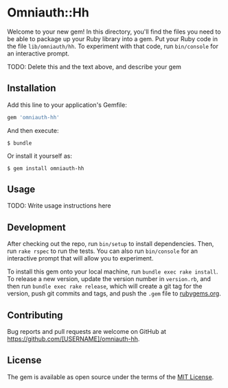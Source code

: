 # Omniauth::Hh

Welcome to your new gem! In this directory, you'll find the files you need to be able to package up your Ruby library into a gem. Put your Ruby code in the file `lib/omniauth/hh`. To experiment with that code, run `bin/console` for an interactive prompt.

TODO: Delete this and the text above, and describe your gem

## Installation

Add this line to your application's Gemfile:

```ruby
gem 'omniauth-hh'
```

And then execute:

    $ bundle

Or install it yourself as:

    $ gem install omniauth-hh

## Usage

TODO: Write usage instructions here

## Development

After checking out the repo, run `bin/setup` to install dependencies. Then, run `rake rspec` to run the tests. You can also run `bin/console` for an interactive prompt that will allow you to experiment.

To install this gem onto your local machine, run `bundle exec rake install`. To release a new version, update the version number in `version.rb`, and then run `bundle exec rake release`, which will create a git tag for the version, push git commits and tags, and push the `.gem` file to [rubygems.org](https://rubygems.org).

## Contributing

Bug reports and pull requests are welcome on GitHub at https://github.com/[USERNAME]/omniauth-hh.


## License

The gem is available as open source under the terms of the [MIT License](http://opensource.org/licenses/MIT).

